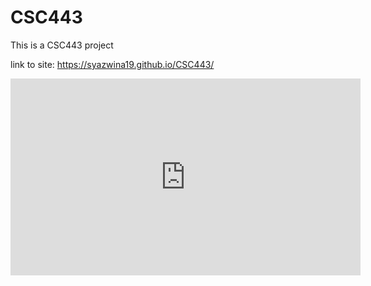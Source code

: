 # CSC443
This is a CSC443 project

link to site: https://syazwina19.github.io/CSC443/

<iframe width="560" height="315" src="https://sites.google.com/student.uitm.edu.my/nursyazwina/home" frameborder="0" allow="accelerometer; autoplay; clipboard-write; encrypted-media; gyroscope; picture-in-picture" allowfullscreen></iframe>
